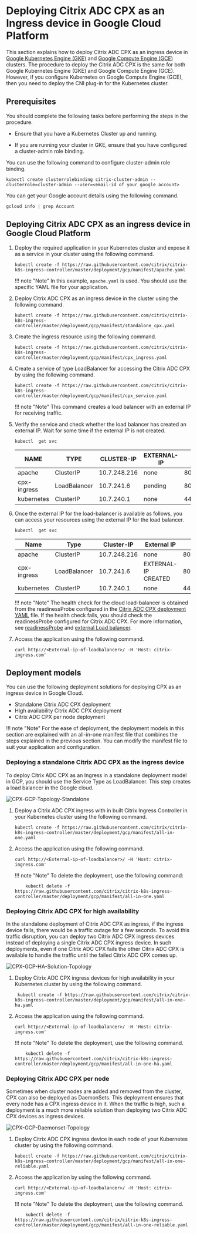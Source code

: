 # Deploying Citrix ADC CPX as an Ingress device in Google Cloud Platform

This section explains how to deploy Citrix ADC CPX as an ingress device in [Google Kubernetes Engine (GKE)](https://cloud.google.com/kubernetes-engine/) and [Google Compute Engine (GCE)](https://cloud.google.com/compute/) clusters. The procedure to deploy the Citrix ADC CPX is the same for both Google Kubernetes Engine (GKE) and Google Compute Engine (GCE). However, if you configure Kubernetes on Google Compute Engine (GCE), then you need to deploy the CNI plug-in for the Kubernetes cluster.

## Prerequisites

You should complete the following tasks before performing the steps in the procedure.

-  Ensure that you have a Kubernetes Cluster up and running.

-  If you are running your cluster in GKE, ensure that you have configured a cluster-admin role binding.

You can use the following command to configure cluster-admin role binding.

    kubectl create clusterrolebinding citrix-cluster-admin --clusterrole=cluster-admin --user=<email-id of your google account>

You can get your Google account details using the following command.

    gcloud info | grep Account

## Deploying Citrix ADC CPX as an ingress device in Google Cloud Platform

1.  Deploy the required application in your Kubernetes cluster and expose it as a service in your cluster using the following command.

        kubectl create -f https://raw.githubusercontent.com/citrix/citrix-k8s-ingress-controller/master/deployment/gcp/manifest/apache.yaml
  
    !!! note "Note"
        In this example, ``apache.yaml`` is used. You should use the specific YAML file for your application.

1.  Deploy Citrix ADC CPX as an ingress device in the cluster using the following command.

        kubectl create -f https://raw.githubusercontent.com/citrix/citrix-k8s-ingress-controller/master/deployment/gcp/manifest/standalone_cpx.yaml

1.  Create the ingress resource using the following command.

        kubectl create -f https://raw.githubusercontent.com/citrix/citrix-k8s-ingress-controller/master/deployment/gcp/manifest/cpx_ingress.yaml

1.  Create a service of type LoadBalancer for accessing the Citrix ADC CPX by using the following command.

        kubectl create -f https://raw.githubusercontent.com/citrix/citrix-k8s-ingress-controller/master/deployment/gcp/manifest/cpx_service.yaml

    !!! note "Note"
        This command creates a load balancer with an external IP for receiving traffic.

1.  Verify the service and check whether the load balancer has created an external IP. Wait for some time if the external IP is not created.

        kubectl  get svc

    |NAME | TYPE | CLUSTER-IP | EXTERNAL-IP | PORT(S) | AGE |
    | --- | ---| ----| ----| ----| ----|
    |apache | ClusterIP |10.7.248.216 |none |  80/TCP | 2m |
    |cpx-ingress |LoadBalancer | 10.7.241.6 |  pending | 80:32258/TCP,443:32084/TCP | 2m|
    |kubernetes |ClusterIP |10.7.240.1 |none | 443/TCP | 22h|

1.  Once the external IP for the load-balancer is available as follows, you can access your resources using the external IP for the load balancer.

        kubectl  get svc

    |Name | Type | Cluster-IP | External IP| Port(s) | Age |
    |-----| -----| -------| -----| -----| ----|
    |apache| ClusterIP|10.7.248.216|none|80/TCP |3m|
    |cpx-ingress|LoadBalancer|10.7.241.6|EXTERNAL-IP CREATED|80:32258/TCP,443:32084/TCP|3m|
    |kubernetes| ClusterIP| 10.7.240.1|none|443/TCP|22h|`

    !!! note "Note"
        The health check for the cloud load-balancer is obtained from the readinessProbe configured in the [Citrix ADC CPX deployment YAML](https://github.com/citrix/citrix-k8s-ingress-controller/blob/master/deployment/azure/manifest/cpx_service.yaml) file. If the health check fails, you should check the readinessProbe configured for Citrix ADC CPX. 
        For more information, see [readinessProbe](https://kubernetes.io/docs/tasks/configure-pod-container/configure-liveness-readiness-probes/#define-readiness-probes) and [external Load balancer](https://kubernetes.io/docs/tasks/access-application-cluster/create-external-load-balancer/).

1.  Access the application using the following command.

        curl http://<External-ip-of-loadbalancer>/ -H 'Host: citrix-ingress.com'

## Deployment models

You can use the following deployment solutions for deploying CPX as an ingress device in Google Cloud.

-  Standalone Citrix ADC CPX deployment
-  High availability Citrix ADC CPX deployment
-  Citrix ADC CPX per node deployment

!!! note "Note"
    For the ease of deployment, the deployment models in this section are explained with an all-in-one manifest file that combines the steps explained in the previous section. You can modify the manifest file to suit your application and configuration.

### Deploying a standalone Citrix ADC CPX as the ingress device

To deploy Citrix ADC CPX as an Ingress in a standalone deployment model in GCP, you should use the Service Type as LoadBalancer. This step creates a load balancer in the Google cloud.

![CPX-GCP-Topology-Standalone](../media/CPX-GCP-Topology-Standalone.png)

1.  Deploy a Citrix ADC CPX ingress with in built Citrix Ingress Controller in your Kubernetes cluster using the following command.

        kubectl create -f https://raw.githubusercontent.com/citrix/citrix-k8s-ingress-controller/master/deployment/gcp/manifest/all-in-one.yaml

1.  Access the application using the following command.

        curl http://<External-ip-of-loadbalancer>/ -H 'Host: citrix-ingress.com'

    !!! note "Note"
        To delete the deployment, use the following command:

            kubectl delete -f https://raw.githubusercontent.com/citrix/citrix-k8s-ingress-controller/master/deployment/gcp/manifest/all-in-one.yaml

### Deploying Citrix ADC CPX for high availability

In the standalone deployment of Citrix ADC CPX as ingress, if the ingress device fails, there would be a traffic outage for a few seconds. To avoid this traffic disruption, you can deploy two Citrix ADC CPX ingress devices instead of deploying a single Citrix ADC CPX ingress device. In such deployments, even if one Citrix ADC CPX fails the other Citrix ADC CPX is available to handle the traffic until the failed Citrix ADC CPX comes up.

![CPX-GCP-HA-Solution-Topology](../media/CPX-GCP-HA-Solution-Topology.png)

1.  Deploy Citrix ADC CPX ingress devices for high availability in your Kubernetes cluster by using the following command.

         kubectl create -f https://raw.githubusercontent.com/citrix/citrix-k8s-ingress-controller/master/deployment/gcp/manifest/all-in-one-ha.yaml

1.  Access the application using the following command.

        curl http://<External-ip-of-loadbalancer>/ -H 'Host: citrix-ingress.com'

    !!! note "Note"
        To delete the deployment, use the following command.

            kubectl delete -f https://raw.githubusercontent.com/citrix/citrix-k8s-ingress-controller/master/deployment/gcp/manifest/all-in-one-ha.yaml

### Deploying Citrix ADC CPX per node

Sometimes when cluster nodes are added and removed from the cluster, CPX can also be deployed as DaemonSets. This deployment ensures that every node has a CPX ingress device in it. When the traffic is high, such a deployment is a much more reliable solution than deploying two Citrix ADC CPX devices as ingress devices.

![CPX-GCP-Daemonset-Topology](../media/CPX-GCP-Daemonset-Topology.png)

1.  Deploy Citrix ADC CPX ingress device in each node of your Kubernetes cluster by using the following command.

        kubectl create -f https://raw.githubusercontent.com/citrix/citrix-k8s-ingress-controller/master/deployment/gcp/manifest/all-in-one-reliable.yaml

1.  Access the application by using the following command.

        curl http://<External-ip-of-loadbalancer>/ -H 'Host: citrix-ingress.com'

    !!! note "Note"
        To delete the deployment, use the following command.

            kubectl delete -f https://raw.githubusercontent.com/citrix/citrix-k8s-ingress-controller/master/deployment/gcp/manifest/all-in-one-reliable.yaml